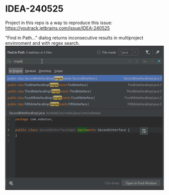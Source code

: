 # IDEA-240525
Project in this repo is a way to reproduce this issue: https://youtrack.jetbrains.com/issue/IDEA-240525

"Find in Path..." dialog returns inconsecutive results in multiproject envinroment and with regex search.
![it even changes as you type](https://github.com/xobotun/IDEA-240525/blob/master/idea-inconsecutive-findall-regex-order-github-reproduction.gif?raw=true)
